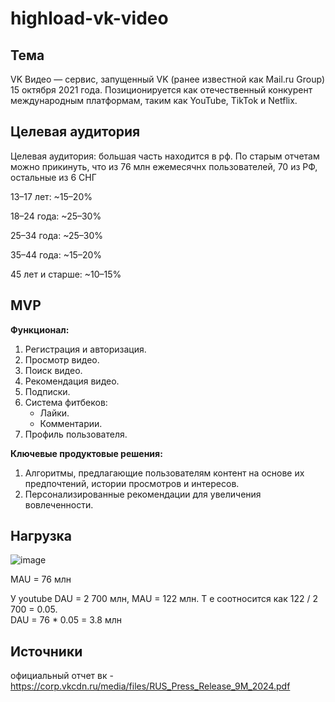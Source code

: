 # highload-vk-video
## Тема
VK Видео — сервис, запущенный VK (ранее известной как Mail.ru Group) 15 октября 2021 года. Позиционируется как отечественный конкурент международным платформам, таким как YouTube, TikTok и Netflix.

## Целевая аудитория
   
Целевая аудитория: большая часть находится в рф. По старым отчетам можно прикинуть, что из 76 млн ежемесячнх пользователей, 70 из РФ, остальные из 6 СНГ

13–17 лет: ~15–20%

18–24 года: ~25–30%

25–34 года: ~25–30%

35–44 года: ~15–20%

45 лет и старше: ~10–15%

## MVP

**Функционал:**
1. Регистрация и авторизация.
2. Просмотр видео.
3. Поиск видео.
4. Рекомендация видео.
5. Подписки.
6. Система фитбеков:
   - Лайки.
   - Комментарии.
7. Профиль пользователя.


**Ключевые продуктовые решения:**
1. Алгоритмы, предлагающие пользователям контент на основе их предпочтений, истории просмотров и интересов.
2. Персонализированные рекомендации для увеличения вовлеченности.


## Нагрузка ##

![image](https://github.com/user-attachments/assets/45a026a6-e424-4e33-92f7-b74f87bafd5a)

MAU = 76 млн

У youtube DAU = 2 700 млн, MAU = 122 млн. Т е соотносится как 122 / 2 700 = 0.05.\
DAU = 76 * 0.05 = 3.8 млн



## Источники
официальный отчет вк - https://corp.vkcdn.ru/media/files/RUS_Press_Release_9M_2024.pdf

